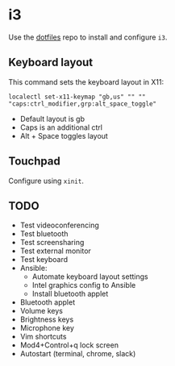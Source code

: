# i3

Use the [dotfiles](https://github.com/nicolomaioli/dotfiles) repo to install
and configure `i3`.

## Keyboard layout

This command sets the keyboard layout in X11:

```
localectl set-x11-keymap "gb,us" "" "" "caps:ctrl_modifier,grp:alt_space_toggle"
```

- Default layout is gb
- Caps is an additional ctrl
- Alt + Space toggles layout

## Touchpad

Configure using `xinit`.

## TODO

- Test videoconferencing
- Test bluetooth
- Test screensharing
- Test external monitor
- Test keyboard
- Ansible:
  - Automate keyboard layout settings
  - Intel graphics config to Ansible
  - Install bluetooth applet
- Bluetooth applet
- Volume keys
- Brightness keys
- Microphone key
- Vim shortcuts
- Mod4+Control+q lock screen
- Autostart (terminal, chrome, slack)
